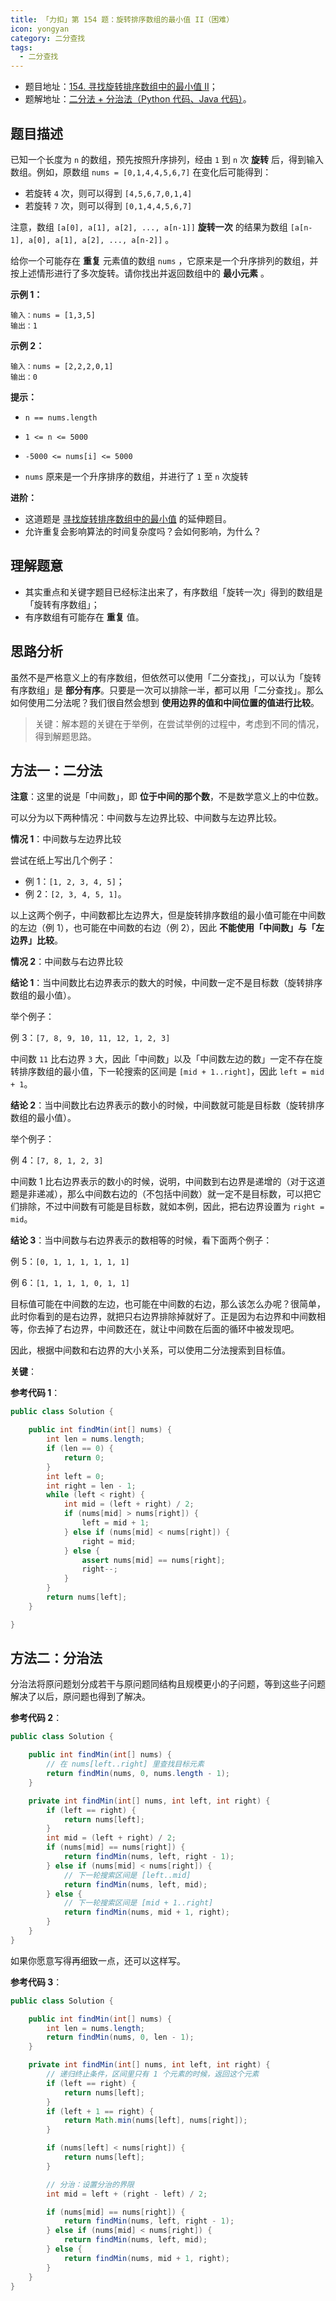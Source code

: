 ```yaml
---
title: 「力扣」第 154 题：旋转排序数组的最小值 II（困难）
icon: yongyan
category: 二分查找
tags:
  - 二分查找
---
```


+ 题目地址：[154. 寻找旋转排序数组中的最小值 II](https://leetcode-cn.com/problems/find-minimum-in-rotated-sorted-array-ii/)；
+ 题解地址：[二分法 + 分治法（Python 代码、Java 代码）](https://leetcode-cn.com/problems/find-minimum-in-rotated-sorted-array-ii/solution/er-fen-fa-fen-zhi-fa-python-dai-ma-by-liweiwei1419/)。

## 题目描述

已知一个长度为 `n` 的数组，预先按照升序排列，经由 `1` 到 `n` 次 **旋转** 后，得到输入数组。例如，原数组 `nums = [0,1,4,4,5,6,7]` 在变化后可能得到：

- 若旋转 `4` 次，则可以得到 `[4,5,6,7,0,1,4]`
- 若旋转 `7` 次，则可以得到 `[0,1,4,4,5,6,7]`

注意，数组 `[a[0], a[1], a[2], ..., a[n-1]]` **旋转一次** 的结果为数组 `[a[n-1], a[0], a[1], a[2], ..., a[n-2]]` 。

给你一个可能存在 **重复** 元素值的数组 `nums` ，它原来是一个升序排列的数组，并按上述情形进行了多次旋转。请你找出并返回数组中的 **最小元素** 。

**示例 1：**

```
输入：nums = [1,3,5]
输出：1
```

**示例 2：**

```
输入：nums = [2,2,2,0,1]
输出：0
```

**提示：**

- `n == nums.length`
- `1 <= n <= 5000`

- `-5000 <= nums[i] <= 5000`
- `nums` 原来是一个升序排序的数组，并进行了 `1` 至 `n` 次旋转

**进阶：**

- 这道题是 [寻找旋转排序数组中的最小值](https://leetcode-cn.com/problems/find-minimum-in-rotated-sorted-array/description/) 的延伸题目。
- 允许重复会影响算法的时间复杂度吗？会如何影响，为什么？

## 理解题意

+ 其实重点和关键字题目已经标注出来了，有序数组「旋转一次」得到的数组是「旋转有序数组」；
+ 有序数组有可能存在 **重复** 值。

## 思路分析

虽然不是严格意义上的有序数组，但依然可以使用「二分查找」，可以认为「旋转有序数组」是 **部分有序**。只要是一次可以排除一半，都可以用「二分查找」。那么如何使用二分法呢？我们很自然会想到 **使用边界的值和中间位置的值进行比较**。

> 关键：解本题的关键在于举例，在尝试举例的过程中，考虑到不同的情况，得到解题思路。


## 方法一：二分法

**注意**：这里的说是「中间数」，即 **位于中间的那个数**，不是数学意义上的中位数。

可以分为以下两种情况：中间数与左边界比较、中间数与左边界比较。

**情况 1**：中间数与左边界比较


尝试在纸上写出几个例子：

+ 例 1：`[1, 2, 3, 4, 5]`；
+ 例 2：`[2, 3, 4, 5, 1]`。

以上这两个例子，中间数都比左边界大，但是旋转排序数组的最小值可能在中间数的左边（例 1），也可能在中间数的右边（例 2），因此 **不能使用「中间数」与「左边界」比较**。


**情况 2**：中间数与右边界比较

**结论 1**：当中间数比右边界表示的数大的时候，中间数一定不是目标数（旋转排序数组的最小值）。

举个例子：

例 3：`[7, 8, 9, 10, 11, 12, 1, 2, 3]`

中间数 `11` 比右边界 `3` 大，因此「中间数」以及「中间数左边的数」一定不存在旋转排序数组的最小值，下一轮搜索的区间是 `[mid + 1..right]`，因此 `left = mid + 1`。

**结论 2**：当中间数比右边界表示的数小的时候，中间数就可能是目标数（旋转排序数组的最小值）。

举个例子：

例 4：`[7, 8, 1, 2, 3]`

中间数 1 比右边界表示的数小的时候，说明，中间数到右边界是递增的（对于这道题是非递减），那么中间数右边的（不包括中间数）就一定不是目标数，可以把它们排除，不过中间数有可能是目标数，就如本例，因此，把右边界设置为 `right = mid`。

**结论 3**：当中间数与右边界表示的数相等的时候，看下面两个例子：

例 5：`[0, 1, 1, 1, 1, 1, 1]`

例 6：`[1, 1, 1, 1, 0, 1, 1]`

目标值可能在中间数的左边，也可能在中间数的右边，那么该怎么办呢？很简单，此时你看到的是右边界，就把只右边界排除掉就好了。正是因为右边界和中间数相等，你去掉了右边界，中间数还在，就让中间数在后面的循环中被发现吧。

因此，根据中间数和右边界的大小关系，可以使用二分法搜索到目标值。

**关键**：


**参考代码 1**：


```java
public class Solution {

    public int findMin(int[] nums) {
        int len = nums.length;
        if (len == 0) {
            return 0;
        }
        int left = 0;
        int right = len - 1;
        while (left < right) {
            int mid = (left + right) / 2;
            if (nums[mid] > nums[right]) {
                left = mid + 1;
            } else if (nums[mid] < nums[right]) {
                right = mid;
            } else {
                assert nums[mid] == nums[right];
                right--;
            }
        }
        return nums[left];
    }

}
```


## 方法二：分治法

分治法将原问题划分成若干与原问题同结构且规模更小的子问题，等到这些子问题解决了以后，原问题也得到了解决。

**参考代码 2**：


```java
public class Solution {

    public int findMin(int[] nums) {
        // 在 nums[left..right] 里查找目标元素
        return findMin(nums, 0, nums.length - 1);
    }

    private int findMin(int[] nums, int left, int right) {
        if (left == right) {
            return nums[left];
        }
        int mid = (left + right) / 2;
        if (nums[mid] == nums[right]) {
            return findMin(nums, left, right - 1);
        } else if (nums[mid] < nums[right]) {
            // 下一轮搜索区间是 [left..mid]
            return findMin(nums, left, mid);
        } else {
            // 下一轮搜索区间是 [mid + 1..right]
            return findMin(nums, mid + 1, right);
        }
    }
}
```

如果你愿意写得再细致一点，还可以这样写。


**参考代码 3**：

```java
public class Solution {

    public int findMin(int[] nums) {
        int len = nums.length;
        return findMin(nums, 0, len - 1);
    }

    private int findMin(int[] nums, int left, int right) {
        // 递归终止条件，区间里只有 1 个元素的时候，返回这个元素
        if (left == right) {
            return nums[left];
        }
        if (left + 1 == right) {
            return Math.min(nums[left], nums[right]);
        }

        if (nums[left] < nums[right]) {
            return nums[left];
        }

        // 分治：设置分治的界限
        int mid = left + (right - left) / 2;

        if (nums[mid] == nums[right]) {
            return findMin(nums, left, right - 1);
        } else if (nums[mid] < nums[right]) {
            return findMin(nums, left, mid);
        } else {
            return findMin(nums, mid + 1, right);
        }
    }
}
```

